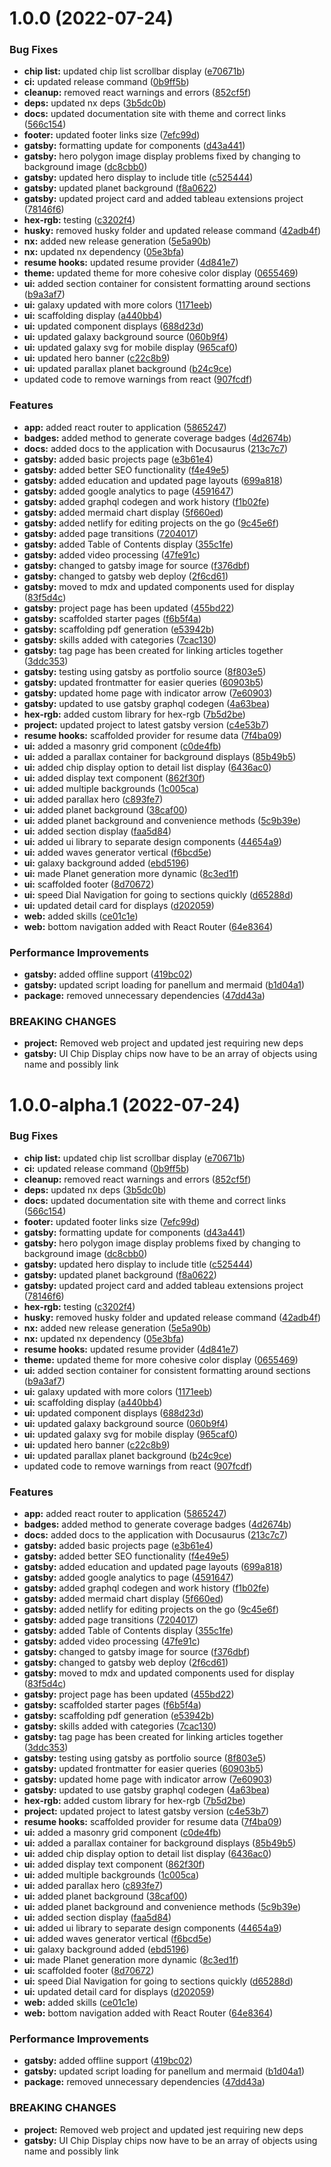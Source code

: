 # 1.0.0 (2022-07-24)


### Bug Fixes

* **chip list:** updated chip list scrollbar display ([e70671b](https://github.com/alexwine36/Portfolio/commit/e70671b0def786dfa64a90c259adceaa1d166f13))
* **ci:** updated release command ([0b9ff5b](https://github.com/alexwine36/Portfolio/commit/0b9ff5b1a9786f46c81f70f63e0130747fff5874))
* **cleanup:** removed react warnings and errors ([852cf5f](https://github.com/alexwine36/Portfolio/commit/852cf5f14e363a0f46d082d11dbbe04d7ea4a395))
* **deps:** updated nx deps ([3b5dc0b](https://github.com/alexwine36/Portfolio/commit/3b5dc0b67a78397915b101cae14fec13897020d9))
* **docs:** updated documentation site with theme and correct links ([566c154](https://github.com/alexwine36/Portfolio/commit/566c15410ae1ac22d451898ab7c5141af4106d06))
* **footer:** updated footer links size ([7efc99d](https://github.com/alexwine36/Portfolio/commit/7efc99d40383b28668d90a57f0a43c6255491e35))
* **gatsby:** formatting update for components ([d43a441](https://github.com/alexwine36/Portfolio/commit/d43a441aabe561b66d040dabda4480ea489bb7b4))
* **gatsby:** hero polygon image display problems fixed by changing to background image ([dc8cbb0](https://github.com/alexwine36/Portfolio/commit/dc8cbb0a019b9558604d2666ba362a66e4c008a0))
* **gatsby:** updated hero display to include title ([c525444](https://github.com/alexwine36/Portfolio/commit/c525444838739d30bdacb9ad53a2180bc994d6a3))
* **gatsby:** updated planet background ([f8a0622](https://github.com/alexwine36/Portfolio/commit/f8a0622c41a3e3f52dede1b31e37222485778824))
* **gatsby:** updated project card and added tableau extensions project ([78146f6](https://github.com/alexwine36/Portfolio/commit/78146f6398dcc17af7bd99e472093a08ac1a3ca8))
* **hex-rgb:** testing ([c3202f4](https://github.com/alexwine36/Portfolio/commit/c3202f446845abfa44cdbf561762d4d0ddaab0fd))
* **husky:** removed husky folder and updated release command ([42adb4f](https://github.com/alexwine36/Portfolio/commit/42adb4fb622398f18951a46a16612d8ec4de16fc))
* **nx:** added new release generation ([5e5a90b](https://github.com/alexwine36/Portfolio/commit/5e5a90bdb32129821d174b2f66464c28f9bcaafa))
* **nx:** updated nx dependency ([05e3bfa](https://github.com/alexwine36/Portfolio/commit/05e3bfa87d54288ed19f390ec12ca58641a1274d))
* **resume hooks:** updated resume provider ([4d841e7](https://github.com/alexwine36/Portfolio/commit/4d841e74ab8c73302b9370a66430efdefeec59bd))
* **theme:** updated theme for more cohesive color display ([0655469](https://github.com/alexwine36/Portfolio/commit/0655469f8f9291d50adcfc8e3252894b4d7c1a27))
* **ui:** added section container for consistent formatting around sections ([b9a3af7](https://github.com/alexwine36/Portfolio/commit/b9a3af7eda126f435a8f0ff8dffe2b12496bc6c0))
* **ui:** galaxy updated with more colors ([1171eeb](https://github.com/alexwine36/Portfolio/commit/1171eeb916bc3284e8c26b19a24112977380ff0a))
* **ui:** scaffolding display ([a440bb4](https://github.com/alexwine36/Portfolio/commit/a440bb42c7cad2f891e88d11dc9e4ff8793059c2))
* **ui:** updated component displays ([688d23d](https://github.com/alexwine36/Portfolio/commit/688d23db36e573d6dc022deb3a502704a54cd951))
* **ui:** updated galaxy background source ([060b9f4](https://github.com/alexwine36/Portfolio/commit/060b9f46a024f02c26c5cbce534c7f2df54a72fa))
* **ui:** updated galaxy svg for mobile display ([965caf0](https://github.com/alexwine36/Portfolio/commit/965caf0f5fd909152fe2febdd91f634d57dac613))
* **ui:** updated hero banner ([c22c8b9](https://github.com/alexwine36/Portfolio/commit/c22c8b9cfc55b8d311052592d65d1d4b72da2614))
* **ui:** updated parallax planet background ([b24c9ce](https://github.com/alexwine36/Portfolio/commit/b24c9cee39f0cebff8f0a0b348e66e952edce2d7))
* updated code to remove warnings from react ([907fcdf](https://github.com/alexwine36/Portfolio/commit/907fcdf478e8fff60e9eedb8b9f32336ae87f86a))


### Features

* **app:** added react router to application ([5865247](https://github.com/alexwine36/Portfolio/commit/5865247df42c34db3b66a29fdfc2f0c72bb4f93f))
* **badges:** added method to generate coverage badges ([4d2674b](https://github.com/alexwine36/Portfolio/commit/4d2674b0d091f1971d1dc4760ddee8009b39bfd4))
* **docs:** added docs to the application with Docusaurus ([213c7c7](https://github.com/alexwine36/Portfolio/commit/213c7c70b36b15dd597460fd5cc9751fe4e490d6))
* **gatsby:** added basic projects page ([e3b61e4](https://github.com/alexwine36/Portfolio/commit/e3b61e425dbea5df685026871dfae27cbc4ca740))
* **gatsby:** added better SEO functionality ([f4e49e5](https://github.com/alexwine36/Portfolio/commit/f4e49e50f14ecd33c3f03359e09551ec489c8bc9))
* **gatsby:** added education and updated page layouts ([699a818](https://github.com/alexwine36/Portfolio/commit/699a8187877b1ca05596cf1266d8d68ad1261d69))
* **gatsby:** added google analytics to page ([4591647](https://github.com/alexwine36/Portfolio/commit/45916472d83b9118ceb80015419ada0355278bc6))
* **gatsby:** added graphql codegen and work history ([f1b02fe](https://github.com/alexwine36/Portfolio/commit/f1b02fe01b75579c550928fb0ee8bace36473e79))
* **gatsby:** added mermaid chart display ([5f660ed](https://github.com/alexwine36/Portfolio/commit/5f660ed9422d1523fb9931a1094338db2e57c91d))
* **gatsby:** added netlify for editing projects on the go ([9c45e6f](https://github.com/alexwine36/Portfolio/commit/9c45e6fb63c3ad01fee281e16ffe7083e13c4dc5))
* **gatsby:** added page transitions ([7204017](https://github.com/alexwine36/Portfolio/commit/7204017303588ee44a53f0a4777345df220ab2f8))
* **gatsby:** added Table of Contents display ([355c1fe](https://github.com/alexwine36/Portfolio/commit/355c1fea145e84bcb85783ba704dffcb3efc4f4b))
* **gatsby:** added video processing ([47fe91c](https://github.com/alexwine36/Portfolio/commit/47fe91c0a5f56892b381c67431bb0fc1a33a41fa))
* **gatsby:** changed to gatsby image for source ([f376dbf](https://github.com/alexwine36/Portfolio/commit/f376dbf0d8dbebff9815642bf00cd994cb693ceb))
* **gatsby:** changed to gatsby web deploy ([2f6cd61](https://github.com/alexwine36/Portfolio/commit/2f6cd614fee55d9f33fa5697f7f3c2bba07ee1f5))
* **gatsby:** moved to mdx and updated components used for display ([83f5d4c](https://github.com/alexwine36/Portfolio/commit/83f5d4cbe25fbbd3e15923a64426d59394c342c2))
* **gatsby:** project page has been updated ([455bd22](https://github.com/alexwine36/Portfolio/commit/455bd22e04fb76a414d537151cba4e4d3e55d3c8))
* **gatsby:** scaffolded starter pages ([f6b5f4a](https://github.com/alexwine36/Portfolio/commit/f6b5f4a186d9f27b1a834ab147da15a164766b8a))
* **gatsby:** scaffolding pdf generation ([e53942b](https://github.com/alexwine36/Portfolio/commit/e53942bff2b57f7c9162698db2be88bab31c3f96))
* **gatsby:** skills added with categories ([7cac130](https://github.com/alexwine36/Portfolio/commit/7cac130361245a44e99ddcea49ab127c53355621))
* **gatsby:** tag page has been created for linking articles together ([3ddc353](https://github.com/alexwine36/Portfolio/commit/3ddc35355898eeea1f068486a65a78746c4e3e09))
* **gatsby:** testing using gatsby as portfolio source ([8f803e5](https://github.com/alexwine36/Portfolio/commit/8f803e50bc650559278c7dac8c7cb0830dda35ad))
* **gatsby:** updated frontmatter for easier queries ([60903b5](https://github.com/alexwine36/Portfolio/commit/60903b5a9dff278d059930e36793f1ca50404de7))
* **gatsby:** updated home page with indicator arrow ([7e60903](https://github.com/alexwine36/Portfolio/commit/7e6090323749fdfbeff52640d72e6dd51e148b55))
* **gatsby:** updated to use gatsby graphql codegen ([4a63bea](https://github.com/alexwine36/Portfolio/commit/4a63bea0c5ed0d8caea5d23071b5a2f81aa00c5a))
* **hex-rgb:** added custom library for hex-rgb ([7b5d2be](https://github.com/alexwine36/Portfolio/commit/7b5d2be314ddb2e73c0f6661809c9d77c2bd9ccd))
* **project:** updated project to latest gatsby version ([c4e53b7](https://github.com/alexwine36/Portfolio/commit/c4e53b7e3bc3925accb13b75a4ac9aa8ffd290a9))
* **resume hooks:** scaffolded provider for resume data ([7f4ba09](https://github.com/alexwine36/Portfolio/commit/7f4ba09a50a04e76fc144980678c7769ce5ffa86))
* **ui:** added a masonry grid component ([c0de4fb](https://github.com/alexwine36/Portfolio/commit/c0de4fb1207bb81f9ff100f300a253ea35334ff4))
* **ui:** added a parallax container for background displays ([85b49b5](https://github.com/alexwine36/Portfolio/commit/85b49b51375292560352c3ccdad59f7e2ff928a2))
* **ui:** added chip display option to detail list display ([6436ac0](https://github.com/alexwine36/Portfolio/commit/6436ac0fe95e4c4fd1718f0a2330ae6725cec515))
* **ui:** added display text component ([862f30f](https://github.com/alexwine36/Portfolio/commit/862f30f3e5e8d10325ea23f8b3aef681a1738526))
* **ui:** added multiple backgrounds ([1c005ca](https://github.com/alexwine36/Portfolio/commit/1c005ca512734ea8f61f815643683c2a790bfe08))
* **ui:** added parallax hero ([c893fe7](https://github.com/alexwine36/Portfolio/commit/c893fe771d2b583022df7fa10e91d87716e68785))
* **ui:** added planet background ([38caf00](https://github.com/alexwine36/Portfolio/commit/38caf005ce7db332c394de515316a1dd88bb2fe1))
* **ui:** added planet background and convenience methods ([5c9b39e](https://github.com/alexwine36/Portfolio/commit/5c9b39e25af71384c51f96414d2c4876a0fe9cb9))
* **ui:** added section display ([faa5d84](https://github.com/alexwine36/Portfolio/commit/faa5d841276e5427e59f59c49e4d0d728143b249))
* **ui:** added ui library to separate design components ([44654a9](https://github.com/alexwine36/Portfolio/commit/44654a9a3cd4304844e66703281a547bf9d73919))
* **ui:** added waves generator vertical ([f6bcd5e](https://github.com/alexwine36/Portfolio/commit/f6bcd5e767a4ccb539bc93aff77923937233b7d4))
* **ui:** galaxy background added ([ebd5196](https://github.com/alexwine36/Portfolio/commit/ebd5196cf0f84cdcf6883b65d01657660857521e))
* **ui:** made Planet generation more dynamic ([8c3ed1f](https://github.com/alexwine36/Portfolio/commit/8c3ed1f0bb73726c8a11e5de396e4d1ec7968e2e))
* **ui:** scaffolded footer ([8d70672](https://github.com/alexwine36/Portfolio/commit/8d7067255330a3acb7d9b57cfdf5007f4b747186))
* **ui:** speed Dial Navigation for going to sections quickly ([d65288d](https://github.com/alexwine36/Portfolio/commit/d65288d4b21a0cdc48b8ab52a3da0ec3484a656b))
* **ui:** updated detail card for displays ([d202059](https://github.com/alexwine36/Portfolio/commit/d202059f9297f4734b95a31709da77bac28e5adf))
* **web:** added skills ([ce01c1e](https://github.com/alexwine36/Portfolio/commit/ce01c1ec4289a4d09465c99eb0191b1185bac568))
* **web:** bottom navigation added with React Router ([64e8364](https://github.com/alexwine36/Portfolio/commit/64e8364cad14eaad379dd75d4a6e28fa6eac16f6))


### Performance Improvements

* **gatsby:** added offline support ([419bc02](https://github.com/alexwine36/Portfolio/commit/419bc0255065708788ed39d9ee2b98082b0c464f))
* **gatsby:** updated script loading for panellum and mermaid ([b1d04a1](https://github.com/alexwine36/Portfolio/commit/b1d04a184822baaf28a31eb75f74aa8738caf9bc))
* **package:** removed unnecessary dependencies ([47dd43a](https://github.com/alexwine36/Portfolio/commit/47dd43ab5ca2846fae456e3ae07fe65a64395253))


### BREAKING CHANGES

* **project:** Removed web project and updated jest requiring new deps
* **gatsby:** UI Chip Display chips now have to be an array of objects using name and possibly
link

# 1.0.0-alpha.1 (2022-07-24)


### Bug Fixes

* **chip list:** updated chip list scrollbar display ([e70671b](https://github.com/alexwine36/Portfolio/commit/e70671b0def786dfa64a90c259adceaa1d166f13))
* **ci:** updated release command ([0b9ff5b](https://github.com/alexwine36/Portfolio/commit/0b9ff5b1a9786f46c81f70f63e0130747fff5874))
* **cleanup:** removed react warnings and errors ([852cf5f](https://github.com/alexwine36/Portfolio/commit/852cf5f14e363a0f46d082d11dbbe04d7ea4a395))
* **deps:** updated nx deps ([3b5dc0b](https://github.com/alexwine36/Portfolio/commit/3b5dc0b67a78397915b101cae14fec13897020d9))
* **docs:** updated documentation site with theme and correct links ([566c154](https://github.com/alexwine36/Portfolio/commit/566c15410ae1ac22d451898ab7c5141af4106d06))
* **footer:** updated footer links size ([7efc99d](https://github.com/alexwine36/Portfolio/commit/7efc99d40383b28668d90a57f0a43c6255491e35))
* **gatsby:** formatting update for components ([d43a441](https://github.com/alexwine36/Portfolio/commit/d43a441aabe561b66d040dabda4480ea489bb7b4))
* **gatsby:** hero polygon image display problems fixed by changing to background image ([dc8cbb0](https://github.com/alexwine36/Portfolio/commit/dc8cbb0a019b9558604d2666ba362a66e4c008a0))
* **gatsby:** updated hero display to include title ([c525444](https://github.com/alexwine36/Portfolio/commit/c525444838739d30bdacb9ad53a2180bc994d6a3))
* **gatsby:** updated planet background ([f8a0622](https://github.com/alexwine36/Portfolio/commit/f8a0622c41a3e3f52dede1b31e37222485778824))
* **gatsby:** updated project card and added tableau extensions project ([78146f6](https://github.com/alexwine36/Portfolio/commit/78146f6398dcc17af7bd99e472093a08ac1a3ca8))
* **hex-rgb:** testing ([c3202f4](https://github.com/alexwine36/Portfolio/commit/c3202f446845abfa44cdbf561762d4d0ddaab0fd))
* **husky:** removed husky folder and updated release command ([42adb4f](https://github.com/alexwine36/Portfolio/commit/42adb4fb622398f18951a46a16612d8ec4de16fc))
* **nx:** added new release generation ([5e5a90b](https://github.com/alexwine36/Portfolio/commit/5e5a90bdb32129821d174b2f66464c28f9bcaafa))
* **nx:** updated nx dependency ([05e3bfa](https://github.com/alexwine36/Portfolio/commit/05e3bfa87d54288ed19f390ec12ca58641a1274d))
* **resume hooks:** updated resume provider ([4d841e7](https://github.com/alexwine36/Portfolio/commit/4d841e74ab8c73302b9370a66430efdefeec59bd))
* **theme:** updated theme for more cohesive color display ([0655469](https://github.com/alexwine36/Portfolio/commit/0655469f8f9291d50adcfc8e3252894b4d7c1a27))
* **ui:** added section container for consistent formatting around sections ([b9a3af7](https://github.com/alexwine36/Portfolio/commit/b9a3af7eda126f435a8f0ff8dffe2b12496bc6c0))
* **ui:** galaxy updated with more colors ([1171eeb](https://github.com/alexwine36/Portfolio/commit/1171eeb916bc3284e8c26b19a24112977380ff0a))
* **ui:** scaffolding display ([a440bb4](https://github.com/alexwine36/Portfolio/commit/a440bb42c7cad2f891e88d11dc9e4ff8793059c2))
* **ui:** updated component displays ([688d23d](https://github.com/alexwine36/Portfolio/commit/688d23db36e573d6dc022deb3a502704a54cd951))
* **ui:** updated galaxy background source ([060b9f4](https://github.com/alexwine36/Portfolio/commit/060b9f46a024f02c26c5cbce534c7f2df54a72fa))
* **ui:** updated galaxy svg for mobile display ([965caf0](https://github.com/alexwine36/Portfolio/commit/965caf0f5fd909152fe2febdd91f634d57dac613))
* **ui:** updated hero banner ([c22c8b9](https://github.com/alexwine36/Portfolio/commit/c22c8b9cfc55b8d311052592d65d1d4b72da2614))
* **ui:** updated parallax planet background ([b24c9ce](https://github.com/alexwine36/Portfolio/commit/b24c9cee39f0cebff8f0a0b348e66e952edce2d7))
* updated code to remove warnings from react ([907fcdf](https://github.com/alexwine36/Portfolio/commit/907fcdf478e8fff60e9eedb8b9f32336ae87f86a))


### Features

* **app:** added react router to application ([5865247](https://github.com/alexwine36/Portfolio/commit/5865247df42c34db3b66a29fdfc2f0c72bb4f93f))
* **badges:** added method to generate coverage badges ([4d2674b](https://github.com/alexwine36/Portfolio/commit/4d2674b0d091f1971d1dc4760ddee8009b39bfd4))
* **docs:** added docs to the application with Docusaurus ([213c7c7](https://github.com/alexwine36/Portfolio/commit/213c7c70b36b15dd597460fd5cc9751fe4e490d6))
* **gatsby:** added basic projects page ([e3b61e4](https://github.com/alexwine36/Portfolio/commit/e3b61e425dbea5df685026871dfae27cbc4ca740))
* **gatsby:** added better SEO functionality ([f4e49e5](https://github.com/alexwine36/Portfolio/commit/f4e49e50f14ecd33c3f03359e09551ec489c8bc9))
* **gatsby:** added education and updated page layouts ([699a818](https://github.com/alexwine36/Portfolio/commit/699a8187877b1ca05596cf1266d8d68ad1261d69))
* **gatsby:** added google analytics to page ([4591647](https://github.com/alexwine36/Portfolio/commit/45916472d83b9118ceb80015419ada0355278bc6))
* **gatsby:** added graphql codegen and work history ([f1b02fe](https://github.com/alexwine36/Portfolio/commit/f1b02fe01b75579c550928fb0ee8bace36473e79))
* **gatsby:** added mermaid chart display ([5f660ed](https://github.com/alexwine36/Portfolio/commit/5f660ed9422d1523fb9931a1094338db2e57c91d))
* **gatsby:** added netlify for editing projects on the go ([9c45e6f](https://github.com/alexwine36/Portfolio/commit/9c45e6fb63c3ad01fee281e16ffe7083e13c4dc5))
* **gatsby:** added page transitions ([7204017](https://github.com/alexwine36/Portfolio/commit/7204017303588ee44a53f0a4777345df220ab2f8))
* **gatsby:** added Table of Contents display ([355c1fe](https://github.com/alexwine36/Portfolio/commit/355c1fea145e84bcb85783ba704dffcb3efc4f4b))
* **gatsby:** added video processing ([47fe91c](https://github.com/alexwine36/Portfolio/commit/47fe91c0a5f56892b381c67431bb0fc1a33a41fa))
* **gatsby:** changed to gatsby image for source ([f376dbf](https://github.com/alexwine36/Portfolio/commit/f376dbf0d8dbebff9815642bf00cd994cb693ceb))
* **gatsby:** changed to gatsby web deploy ([2f6cd61](https://github.com/alexwine36/Portfolio/commit/2f6cd614fee55d9f33fa5697f7f3c2bba07ee1f5))
* **gatsby:** moved to mdx and updated components used for display ([83f5d4c](https://github.com/alexwine36/Portfolio/commit/83f5d4cbe25fbbd3e15923a64426d59394c342c2))
* **gatsby:** project page has been updated ([455bd22](https://github.com/alexwine36/Portfolio/commit/455bd22e04fb76a414d537151cba4e4d3e55d3c8))
* **gatsby:** scaffolded starter pages ([f6b5f4a](https://github.com/alexwine36/Portfolio/commit/f6b5f4a186d9f27b1a834ab147da15a164766b8a))
* **gatsby:** scaffolding pdf generation ([e53942b](https://github.com/alexwine36/Portfolio/commit/e53942bff2b57f7c9162698db2be88bab31c3f96))
* **gatsby:** skills added with categories ([7cac130](https://github.com/alexwine36/Portfolio/commit/7cac130361245a44e99ddcea49ab127c53355621))
* **gatsby:** tag page has been created for linking articles together ([3ddc353](https://github.com/alexwine36/Portfolio/commit/3ddc35355898eeea1f068486a65a78746c4e3e09))
* **gatsby:** testing using gatsby as portfolio source ([8f803e5](https://github.com/alexwine36/Portfolio/commit/8f803e50bc650559278c7dac8c7cb0830dda35ad))
* **gatsby:** updated frontmatter for easier queries ([60903b5](https://github.com/alexwine36/Portfolio/commit/60903b5a9dff278d059930e36793f1ca50404de7))
* **gatsby:** updated home page with indicator arrow ([7e60903](https://github.com/alexwine36/Portfolio/commit/7e6090323749fdfbeff52640d72e6dd51e148b55))
* **gatsby:** updated to use gatsby graphql codegen ([4a63bea](https://github.com/alexwine36/Portfolio/commit/4a63bea0c5ed0d8caea5d23071b5a2f81aa00c5a))
* **hex-rgb:** added custom library for hex-rgb ([7b5d2be](https://github.com/alexwine36/Portfolio/commit/7b5d2be314ddb2e73c0f6661809c9d77c2bd9ccd))
* **project:** updated project to latest gatsby version ([c4e53b7](https://github.com/alexwine36/Portfolio/commit/c4e53b7e3bc3925accb13b75a4ac9aa8ffd290a9))
* **resume hooks:** scaffolded provider for resume data ([7f4ba09](https://github.com/alexwine36/Portfolio/commit/7f4ba09a50a04e76fc144980678c7769ce5ffa86))
* **ui:** added a masonry grid component ([c0de4fb](https://github.com/alexwine36/Portfolio/commit/c0de4fb1207bb81f9ff100f300a253ea35334ff4))
* **ui:** added a parallax container for background displays ([85b49b5](https://github.com/alexwine36/Portfolio/commit/85b49b51375292560352c3ccdad59f7e2ff928a2))
* **ui:** added chip display option to detail list display ([6436ac0](https://github.com/alexwine36/Portfolio/commit/6436ac0fe95e4c4fd1718f0a2330ae6725cec515))
* **ui:** added display text component ([862f30f](https://github.com/alexwine36/Portfolio/commit/862f30f3e5e8d10325ea23f8b3aef681a1738526))
* **ui:** added multiple backgrounds ([1c005ca](https://github.com/alexwine36/Portfolio/commit/1c005ca512734ea8f61f815643683c2a790bfe08))
* **ui:** added parallax hero ([c893fe7](https://github.com/alexwine36/Portfolio/commit/c893fe771d2b583022df7fa10e91d87716e68785))
* **ui:** added planet background ([38caf00](https://github.com/alexwine36/Portfolio/commit/38caf005ce7db332c394de515316a1dd88bb2fe1))
* **ui:** added planet background and convenience methods ([5c9b39e](https://github.com/alexwine36/Portfolio/commit/5c9b39e25af71384c51f96414d2c4876a0fe9cb9))
* **ui:** added section display ([faa5d84](https://github.com/alexwine36/Portfolio/commit/faa5d841276e5427e59f59c49e4d0d728143b249))
* **ui:** added ui library to separate design components ([44654a9](https://github.com/alexwine36/Portfolio/commit/44654a9a3cd4304844e66703281a547bf9d73919))
* **ui:** added waves generator vertical ([f6bcd5e](https://github.com/alexwine36/Portfolio/commit/f6bcd5e767a4ccb539bc93aff77923937233b7d4))
* **ui:** galaxy background added ([ebd5196](https://github.com/alexwine36/Portfolio/commit/ebd5196cf0f84cdcf6883b65d01657660857521e))
* **ui:** made Planet generation more dynamic ([8c3ed1f](https://github.com/alexwine36/Portfolio/commit/8c3ed1f0bb73726c8a11e5de396e4d1ec7968e2e))
* **ui:** scaffolded footer ([8d70672](https://github.com/alexwine36/Portfolio/commit/8d7067255330a3acb7d9b57cfdf5007f4b747186))
* **ui:** speed Dial Navigation for going to sections quickly ([d65288d](https://github.com/alexwine36/Portfolio/commit/d65288d4b21a0cdc48b8ab52a3da0ec3484a656b))
* **ui:** updated detail card for displays ([d202059](https://github.com/alexwine36/Portfolio/commit/d202059f9297f4734b95a31709da77bac28e5adf))
* **web:** added skills ([ce01c1e](https://github.com/alexwine36/Portfolio/commit/ce01c1ec4289a4d09465c99eb0191b1185bac568))
* **web:** bottom navigation added with React Router ([64e8364](https://github.com/alexwine36/Portfolio/commit/64e8364cad14eaad379dd75d4a6e28fa6eac16f6))


### Performance Improvements

* **gatsby:** added offline support ([419bc02](https://github.com/alexwine36/Portfolio/commit/419bc0255065708788ed39d9ee2b98082b0c464f))
* **gatsby:** updated script loading for panellum and mermaid ([b1d04a1](https://github.com/alexwine36/Portfolio/commit/b1d04a184822baaf28a31eb75f74aa8738caf9bc))
* **package:** removed unnecessary dependencies ([47dd43a](https://github.com/alexwine36/Portfolio/commit/47dd43ab5ca2846fae456e3ae07fe65a64395253))


### BREAKING CHANGES

* **project:** Removed web project and updated jest requiring new deps
* **gatsby:** UI Chip Display chips now have to be an array of objects using name and possibly
link
